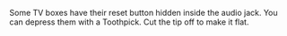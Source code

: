 Some TV boxes have their reset button hidden inside the audio jack. You can depress them with a Toothpick. Cut the tip off to make it flat.
